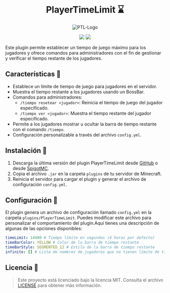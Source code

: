 <div align="center">

# PlayerTimeLimit ⌛

![PTL-Logo](https://www.spigotmc.org/data/resource_icons/109/109315.jpg?1681676883)

<a href="https://github.com/ImPavloh/PlayerTimeLimit"><img src="https://img.shields.io/github/stars/ImPavloh/PlayerTimeLimit?style=social"></a>
<a href="https://twitter.com/ImPavloh" target="_blank"><img src="https://img.shields.io/twitter/follow/nestframework.svg?style=social&label=Follow"></a>

</div>

Este plugin permite establecer un tiempo de juego máximo para los jugadores y ofrece comandos para administradores con el fin de gestionar y verificar el tiempo restante de los jugadores.

## Características 📜

- Establece un límite de tiempo de juego para jugadores en el servidor.
- Muestra el tiempo restante a los jugadores usando un BossBar.
- Comandos para administradores:
  - `/tiempo resetear <jugador>`: Reinicia el tiempo de juego del jugador especificado.
  - `/tiempo ver <jugador>`: Muestra el tiempo restante del jugador especificado.
- Permite a los jugadores mostrar u ocultar la barra de tiempo restante con el comando `/tiempo`.
- Configuración personalizable a través del archivo `config.yml`.

## Instalación 📑

1. Descarga la última versión del plugin PlayerTimeLimit desde [GitHub](https://github.com/ImPavloh/PlayerTimeLimit/releases) o desde [SpigotMC](https://www.spigotmc.org/resources/playertimelimit.109315/).
2. Copia el archivo `.jar` en la carpeta `plugins` de tu servidor de Minecraft.
3. Reinicia el servidor para cargar el plugin y generar el archivo de configuración `config.yml`.

## Configuración 📒

El plugin genera un archivo de configuración llamado `config.yml` en la carpeta `plugins/PlayerTimeLimit`. Puedes modificar este archivo para personalizar el comportamiento del plugin.Aquí tienes una descripción de algunas de las opciones disponibles:

```yaml
timeLimit: 14400 # Tiempo límite en segundos (4 horas por defecto)
timeBarColor: YELLOW # Color de la barra de tiempo restante
timeBarStyle: SEGMENTED_12 # Estilo de la barra de tiempo restante
infinite: [] # Lista de nombres de jugadores que no tienen límite de tiempo (administradores, por ejemplo)
```

## Licencia 📃
>  Este proyecto está licenciado bajo la licencia MIT. Consulta el archivo [LICENSE](https://github.com/ImPavloh/PlayerTimeLimit/blob/master/LICENSE) para obtener más información.
